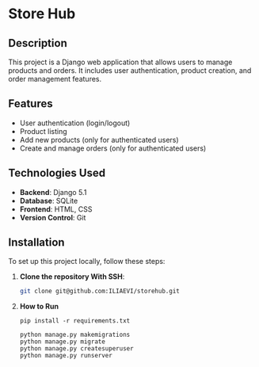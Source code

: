 # Store Hub

## Description

This project is a Django web application that allows users to manage products and orders. It includes user authentication, product creation, and order management features.

## Features

- User authentication (login/logout)
- Product listing
- Add new products (only for authenticated users)
- Create and manage orders (only for authenticated users)

## Technologies Used

- **Backend**: Django 5.1
- **Database**: SQLite
- **Frontend**: HTML, CSS
- **Version Control**: Git

## Installation

To set up this project locally, follow these steps:

1. **Clone the repository With SSH**:

   ```bash
   git clone git@github.com:ILIAEVI/storehub.git
   ```

2. **How to Run**
    ```
   pip install -r requirements.txt
   
   python manage.py makemigrations
   python manage.py migrate
   python manage.py createsuperuser
   python manage.py runserver
   ```

